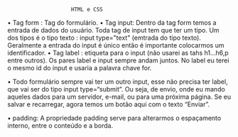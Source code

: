                         HTML e CSS
• Tag form : Tag do formulário. • Tag input: Dentro da tag form temos a entrada de dados do usuário. Toda tag de input tem que ter um tipo. Um dos tipos é o tipo texto : input type="text" (emtrada do tipo texto). Geralmente a entrada do input é único então é importante colocarmos um identificador. • Tag label : etiqueta para o input (não usarei as tahs h1...h6,p entre outros). Os pares label e input sempre andam juntos. No label eu terei o mesmo id do input e usaria a palavra chave for.

• Todo formulário sempre vai ter um outro input, esse não precisa ter label, que vai ser do tipo input type=“submit”. Ou seja, de envio, onde eu mando aqueles dados para um servidor, e-mail, ou para uma próxima página. Se eu salvar e recarregar, agora temos um botão aqui com o texto “Enviar”.

• padding: A propriedade padding serve para alterarmos o espaçamento interno, entre o conteúdo e a borda.